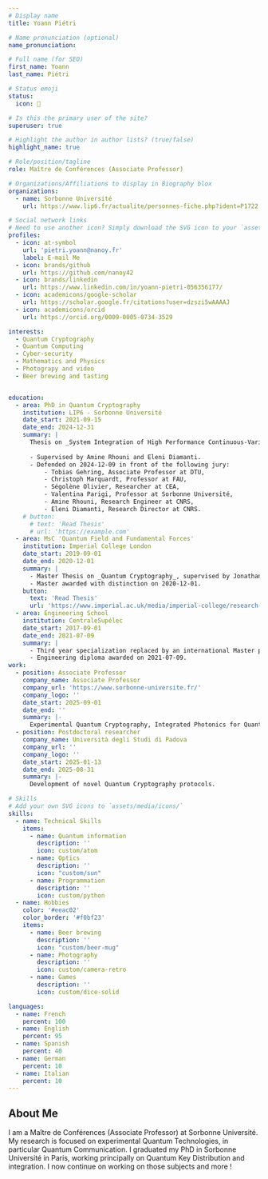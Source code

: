 ```yaml
---
# Display name
title: Yoann Piétri

# Name pronunciation (optional)
name_pronunciation: 

# Full name (for SEO)
first_name: Yoann
last_name: Piétri

# Status emoji
status:
  icon: 🦒

# Is this the primary user of the site?
superuser: true

# Highlight the author in author lists? (true/false)
highlight_name: true

# Role/position/tagline
role: Maître de Conférences (Associate Professor)

# Organizations/Affiliations to display in Biography blox
organizations:
  - name: Sorbonne Université
    url: https://www.lip6.fr/actualite/personnes-fiche.php?ident=P1722

# Social network links
# Need to use another icon? Simply download the SVG icon to your `assets/media/icons/` folder.
profiles:
  - icon: at-symbol
    url: 'pietri.yoann@nanoy.fr'
    label: E-mail Me
  - icon: brands/github
    url: https://github.com/nanoy42
  - icon: brands/linkedin
    url: https://www.linkedin.com/in/yoann-pietri-056356177/
  - icon: academicons/google-scholar
    url: https://scholar.google.fr/citations?user=dzszi5wAAAAJ
  - icon: academicons/orcid
    url: https://orcid.org/0009-0005-0734-3529

interests:
  - Quantum Cryptography
  - Quantum Computing
  - Cyber-security
  - Mathematics and Physics
  - Photograpy and video
  - Beer brewing and tasting


education:
  - area: PhD in Quantum Cryptography
    institution: LIP6 - Sorbonne Université
    date_start: 2021-09-15
    date_end: 2024-12-31
    summary: |
      Thesis on _System Integration of High Performance Continuous-Variable Quantum Key Distribution_. 
      
      - Supervised by Amine Rhouni and Eleni Diamanti.
      - Defended on 2024-12-09 in front of the following jury: 
          - Tobias Gehring, Associate Professor at DTU,
          - Christoph Marquardt, Professor at FAU,
          - Ségolène Olivier, Researcher at CEA,
          - Valentina Parigi, Professor at Sorbonne Université,
          - Amine Rhouni, Research Engineer at CNRS,
          - Eleni Diamanti, Research Director at CNRS.
    # button:
      # text: 'Read Thesis'
      # url: 'https://example.com'
  - area: MsC 'Quantum Field and Fundamental Forces'
    institution: Imperial College London
    date_start: 2019-09-01
    date_end: 2020-12-01
    summary: |
      - Master Thesis on _Quantum Cryptography_, supervised by Jonathan Halliwell.
      - Master awarded with distinction on 2020-12-01.
    button:
      text: 'Read Thesis'
      url: 'https://www.imperial.ac.uk/media/imperial-college/research-centres-and-groups/theoretical-physics/msc/dissertations/2020/Yoann-Pietri-Dissertation.pdf'
  - area: Engineering School
    institution: CentraleSupélec
    date_start: 2017-09-01
    date_end: 2021-07-09
    summary: |
      - Third year specialization replaced by an international Master program.
      - Engineering diploma awarded on 2021-07-09.
work:
  - position: Associate Professor
    company_name: Associate Professor
    company_url: 'https://www.sorbonne-universite.fr/'
    company_logo: ''
    date_start: 2025-09-01
    date_end: ''
    summary: |-
      Experimental Quantum Cryptography, Integrated Photonics for Quantum Technologies, Energetic analysis of Quantum Cryptography, Experimental continuous variables beyond Quantum Key Distribution
  - position: Postdoctoral researcher
    company_name: Università degli Studi di Padova
    company_url: ''
    company_logo: ''
    date_start: 2025-01-13
    date_end: 2025-08-31
    summary: |-
      Development of novel Quantum Cryptography protocols.

# Skills
# Add your own SVG icons to `assets/media/icons/`
skills:
  - name: Technical Skills
    items:
      - name: Quantum information
        description: ''
        icon: custom/atom
      - name: Optics
        description: ''
        icon: "custom/sun"
      - name: Programmation
        description: ''
        icon: custom/python
  - name: Hobbies
    color: '#eeac02'
    color_border: '#f0bf23'
    items:
      - name: Beer brewing
        description: ''
        icon: "custom/beer-mug"
      - name: Photography
        description: ''
        icon: custom/camera-retro
      - name: Games
        description: ''
        icon: custom/dice-solid

languages:
  - name: French
    percent: 100
  - name: English
    percent: 95
  - name: Spanish
    percent: 40
  - name: German
    percent: 10
  - name: Italian
    percent: 10
---
```


## About Me

I am a Maître de Conférences (Associate Professor) at Sorbonne Université. My research is focused on experimental Quantum Technologies, in particular Quantum Communication. I graduated my PhD in Sorbonne Université in Paris, working principally on Quantum Key Distribution and integration. I now continue on working on those subjects and more !